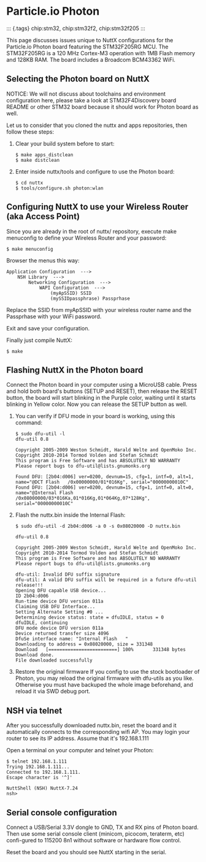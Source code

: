 Particle.io Photon
==================

::: {.tags}
chip:stm32, chip:stm32f2, chip:stm32f205
:::

This page discusses issues unique to NuttX configurations for the
Particle.io Photon board featuring the STM32F205RG MCU. The STM32F205RG
is a 120 MHz Cortex-M3 operation with 1MB Flash memory and 128KB RAM.
The board includes a Broadcom BCM43362 WiFi.

Selecting the Photon board on NuttX
-----------------------------------

NOTICE: We will not discuss about toolchains and environment
configuration here, please take a look at STM32F4Discovery board README
or other STM32 board because it should work for Photon board as well.

Let us to consider that you cloned the nuttx and apps repositories, then
follow these steps:

1)  Clear your build system before to start:

        $ make apps_distclean
        $ make distclean

2)  Enter inside nuttx/tools and configure to use the Photon board:

        $ cd nuttx
        $ tools/configure.sh photon:wlan

Configuring NuttX to use your Wireless Router (aka Access Point)
----------------------------------------------------------------

Since you are already in the root of nuttx/ repository, execute make
menuconfig to define your Wireless Router and your password:

    $ make menuconfig

Browser the menus this way:

    Application Configuration  --->
        NSH Library  --->
            Networking Configuration  --->
                WAPI Configuration  --->
                    (myApSSID) SSID
                    (mySSIDpassphrase) Passprhase

Replace the SSID from myApSSID with your wireless router name and the
Passprhase with your WiFi password.

Exit and save your configuration.

Finally just compile NuttX:

    $ make

Flashing NuttX in the Photon board
----------------------------------

Connect the Photon board in your computer using a MicroUSB cable. Press
and hold both board\'s buttons (SETUP and RESET), then release the RESET
button, the board will start blinking in the Purple color, waiting until
it starts blinking in Yellow color. Now you can release the SETUP button
as well.

1)  You can verify if DFU mode in your board is working, using this
    command:

        $ sudo dfu-util -l
        dfu-util 0.8

        Copyright 2005-2009 Weston Schmidt, Harald Welte and OpenMoko Inc.
        Copyright 2010-2014 Tormod Volden and Stefan Schmidt
        This program is Free Software and has ABSOLUTELY NO WARRANTY
        Please report bugs to dfu-util@lists.gnumonks.org

        Found DFU: [2b04:d006] ver=0200, devnum=15, cfg=1, intf=0, alt=1, name="@DCT Flash   /0x00000000/01*016Kg", serial="00000000010C"
        Found DFU: [2b04:d006] ver=0200, devnum=15, cfg=1, intf=0, alt=0, name="@Internal Flash   /0x08000000/03*016Ka,01*016Kg,01*064Kg,07*128Kg", serial="00000000010C"

2)  Flash the nuttx.bin inside the Internal Flash:

        $ sudo dfu-util -d 2b04:d006 -a 0 -s 0x08020000 -D nuttx.bin

        dfu-util 0.8

        Copyright 2005-2009 Weston Schmidt, Harald Welte and OpenMoko Inc.
        Copyright 2010-2014 Tormod Volden and Stefan Schmidt
        This program is Free Software and has ABSOLUTELY NO WARRANTY
        Please report bugs to dfu-util@lists.gnumonks.org

        dfu-util: Invalid DFU suffix signature
        dfu-util: A valid DFU suffix will be required in a future dfu-util release!!!
        Opening DFU capable USB device...
        ID 2b04:d006
        Run-time device DFU version 011a
        Claiming USB DFU Interface...
        Setting Alternate Setting #0 ...
        Determining device status: state = dfuIDLE, status = 0
        dfuIDLE, continuing
        DFU mode device DFU version 011a
        Device returned transfer size 4096
        DfuSe interface name: "Internal Flash   "
        Downloading to address = 0x08020000, size = 331348
        Download   [=========================] 100%       331348 bytes
        Download done.
        File downloaded successfully

3)  Restore the original firmware If you config to use the stock
    bootloader of Photon, you may reload the original firmware with
    dfu-utils as you like. Otherwise you must have backuped the whole
    image beforehand, and reload it via SWD debug port.

NSH via telnet
--------------

After you successfully downloaded nuttx.bin, reset the board and it
automatically connects to the corresponding wifi AP. You may login your
router to see its IP address. Assume that it\'s 192.168.1.111

Open a terminal on your computer and telnet your Photon:

    $ telnet 192.168.1.111
    Trying 192.168.1.111...
    Connected to 192.168.1.111.
    Escape character is '^]'

    NuttShell (NSH) NuttX-7.24
    nsh>

Serial console configuration
----------------------------

Connect a USB/Serial 3.3V dongle to GND, TX and RX pins of Photon board.
Then use some serial console client (minicom, picocom, teraterm, etc)
confi-gured to 115200 8n1 without software or hardware flow control.

Reset the board and you should see NuttX starting in the serial.
